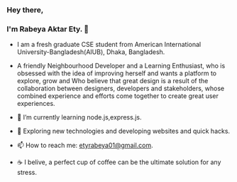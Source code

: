 ### Hey there,
### I'm Rabeya Aktar Ety. 👋

- I am a fresh graduate CSE student from American International University-Bangladesh(AIUB), Dhaka, Bangladesh.

- A friendly Neighbourhood Developer  and a Learning Enthusiast,  who is obsessed with the idea of improving herself and wants a platform to explore, grow and Who believe that great design is a result of the collaboration between designers, developers and stakeholders, whose combined experience and efforts come together to create great user experiences. 

- 🌱 I’m currently learning node.js,express.js.
- 🤔 Exploring new technologies and developing websites and quick hacks.
- 📫 How to reach me: etyrabeya01@gmail.com.
- ☕ I belive, a perfect cup of coffee can be the ultimate solution for any stress.

